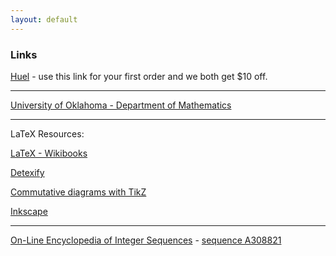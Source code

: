 ```yaml
---
layout: default
---
```


### Links

[Huel](https://huel.mention-me.com/m/ol/hv6zg-james-beyer) - use this link for your first order and we both get $10 off.

---

[University of Oklahoma - Department of Mathematics](http://math.ou.edu/)

---

LaTeX Resources: 

[LaTeX - Wikibooks](https://en.wikibooks.org/wiki/LaTeX)

[Detexify](http://detexify.kirelabs.org/classify.html)

[Commutative diagrams with TikZ](http://ctan.math.washington.edu/tex-archive/graphics/pgf/contrib/tikz-cd/tikz-cd-doc.pdf)

[Inkscape](https://inkscape.org/)

---

[On-Line Encyclopedia of Integer Sequences](http://oeis.org/) - [sequence A308821](https://oeis.org/A308821)
